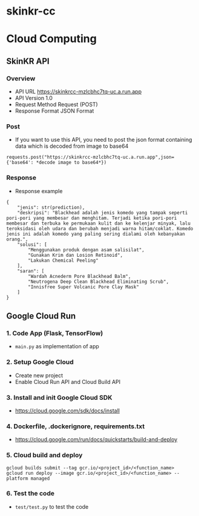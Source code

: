 # skinkr-cc
# Cloud Computing

## SkinKR API
### Overview
- API URL	https://skinkrcc-mzlcbhc7tq-uc.a.run.app
- API Version	1.0
- Request Method	Request (POST)
- Response Format	JSON Format

### Post 
- If you want to use this API, you need to post the json format containing data which is decoded from image to base64
```
requests.post("https://skinkrcc-mzlcbhc7tq-uc.a.run.app",json={'base64': *decode image to base64*})
```

### Response
- Response example
```
{
    "jenis": str(prediction),
    "deskripsi": "Blackhead adalah jenis komedo yang tampak seperti pori-pori yang membesar dan menghitam. Terjadi ketika pori-pori membesar dan terbuka ke permukaan kulit dan ke kelenjar minyak, lalu teroksidasi oleh udara dan berubah menjadi warna hitam/coklat. Komedo jenis ini adalah komedo yang paling sering dialami oleh kebanyakan orang.",
    "solusi": [
        "Menggunakan produk dengan asam salisilat",
        "Gunakan Krim dan Losion Retinoid",
        "Lakukan Chemical Peeling"
    ],
    "saran": [
        "Wardah Acnederm Pore Blackhead Balm",
        "Neutrogena Deep Clean Blackhead Eliminating Scrub",
        "Innisfree Super Volcanic Pore Clay Mask"
    ]
}
```

## Google Cloud Run
### 1. Code App (Flask, TensorFlow)
- `main.py` as implementation of app

### 2. Setup Google Cloud 
- Create new project
- Enable Cloud Run API and Cloud Build API

### 3. Install and init Google Cloud SDK
- https://cloud.google.com/sdk/docs/install

### 4. Dockerfile, .dockerignore, requirements.txt
- https://cloud.google.com/run/docs/quickstarts/build-and-deploy

### 5. Cloud build and deploy
```
gcloud builds submit --tag gcr.io/<project_id>/<function_name>
gcloud run deploy --image gcr.io/<project_id>/<function_name> --platform managed
```

### 6. Test the code
- `test/test.py` to test the code
